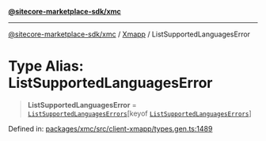 [**@sitecore-marketplace-sdk/xmc**](../../../../README.md)

***

[@sitecore-marketplace-sdk/xmc](../../../../README.md) / [Xmapp](../README.md) / ListSupportedLanguagesError

# Type Alias: ListSupportedLanguagesError

> **ListSupportedLanguagesError** = [`ListSupportedLanguagesErrors`](ListSupportedLanguagesErrors.md)\[keyof [`ListSupportedLanguagesErrors`](ListSupportedLanguagesErrors.md)\]

Defined in: [packages/xmc/src/client-xmapp/types.gen.ts:1489](https://github.com/Sitecore/marketplace-sdk/blob/047115917e8843232ba2a4ba284b67585698b1c5/packages/xmc/src/client-xmapp/types.gen.ts#L1489)
